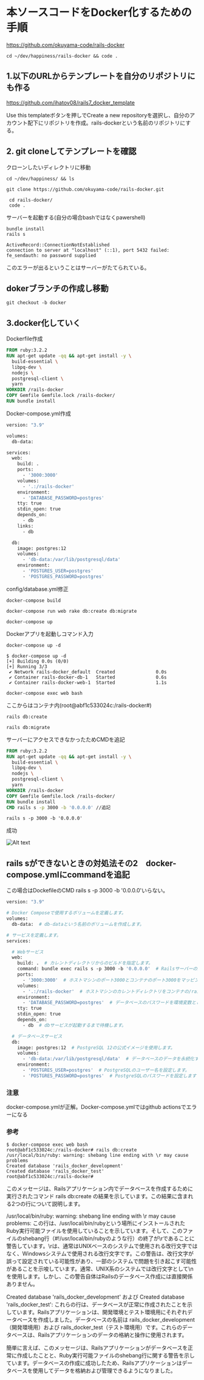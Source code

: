 # 本ソースコードをDocker化するための手順
https://github.com/okuyama-code/rails-docker
```
cd ~/dev/happiness/rails-docker && code .
```

## 1.以下のURLからテンプレートを自分のリポジトリにも作る
https://github.com/ihatov08/rails7_docker_template

Use this templateボタンを押しでCreate a new repositoryを選択し、自分のアカウント配下にリポジトリを作成。rails-dockerという名前のリポジトリにする。

## 2. git cloneしてテンプレートを確認
クローンしたいディレクトリに移動
```
cd ~/dev/happiness/ && ls
```
```
git clone https://github.com/okuyama-code/rails-docker.git
```
```
 cd rails-docker/
 code .
```
サーバーを起動する(自分の場合bashではなくpawershell)
```
bundle install
rails s
```
```
ActiveRecord::ConnectionNotEstablished
connection to server at "localhost" (::1), port 5432 failed: fe_sendauth: no password supplied
```
このエラーが出るということはサーバーがたてられている。

## dokerブランチの作成し移動
```
git checkout -b docker
```
## 3.docker化していく
Dockerfile作成
```Dockerfile
FROM ruby:3.2.2
RUN apt-get update -qq && apt-get install -y \
  build-essential \
  libpq-dev \
  nodejs \
  postgresql-client \
  yarn
WORKDIR /rails-docker
COPY Gemfile Gemfile.lock /rails-docker/
RUN bundle install
```

Docker-compose.yml作成

```Dockerfile
version: "3.9"

volumes:
  db-data:

services:
  web:
    build: .
    ports:
      - '3000:3000'
    volumes:
      - '.:/rails-docker'
    environment:
      - 'DATABASE_PASSWORD=postgres'
    tty: true
    stdin_open: true
    depends_on:
      - db
    links:
      - db

  db:
    image: postgres:12
    volumes:
      - 'db-data:/var/lib/postgresql/data'
    environment:
      - 'POSTGRES_USER=postgres'
      - 'POSTGRES_PASSWORD=postgres'

```

config/database.yml修正
```
docker-compose build
```

```
docker-compose run web rake db:create db:migrate
```

```
docker-compose up
```

Dockerアプリを起動しコマンド入力
```
docker-compose up -d
```

```
$ docker-compose up -d
[+] Building 0.0s (0/0)
[+] Running 3/3
 ✔ Network rails-docker_default  Created               0.0s
 ✔ Container rails-docker-db-1   Started               0.6s
 ✔ Container rails-docker-web-1  Started               1.1s
```
```
docker-compose exec web bash
```
ここからはコンテナ内(root@abf1c533024c:/rails-docker#)
```
rails db:create
```
```
rails db:migrate
```
サーバーにアクセスできなかったためCMDを追記
```Dockerfile
FROM ruby:3.2.2
RUN apt-get update -qq && apt-get install -y \
  build-essential \
  libpq-dev \
  nodejs \
  postgresql-client \
  yarn
WORKDIR /rails-docker
COPY Gemfile Gemfile.lock /rails-docker/
RUN bundle install
CMD rails s -p 3000 -b '0.0.0.0' //追記
```
```
rails s -p 3000 -b '0.0.0.0'
```
成功

![Alt text](image.png)

## rails sができないときの対処法その2　docker-compose.ymlにcommandを追記
この場合はDockefileのCMD rails s -p 3000 -b '0.0.0.0'いらない。
```Dockerfile
version: "3.9"

# Docker Composeで使用するボリュームを定義します。
volumes:
  db-data:  # db-dataという名前のボリュームを作成します。

# サービスを定義します。
services:

  # Webサービス
  web:
    build: .  # カレントディレクトリからのビルドを指定します。
    command: bundle exec rails s -p 3000 -b '0.0.0.0'  # Railsサーバーの起動コマンドを指定します。
    ports:
      - '3000:3000'  # ホストマシンのポート3000とコンテナのポート3000をマッピングします。
    volumes:
      - '.:/rails-docker'  # ホストマシンのカレントディレクトリをコンテナの/rails-dockerにマウントします。
    environment:
      - 'DATABASE_PASSWORD=postgres'  # データベースのパスワードを環境変数として設定します。
    tty: true
    stdin_open: true
    depends_on:
      - db  # dbサービスが起動するまで待機します。

  # データベースサービス
  db:
    image: postgres:12  # PostgreSQL 12の公式イメージを使用します。
    volumes:
      - 'db-data:/var/lib/postgresql/data'  # データベースのデータを永続化するためのボリュームをマウントします。
    environment:
      - 'POSTGRES_USER=postgres'  # PostgreSQLのユーザー名を設定します。
      - 'POSTGRES_PASSWORD=postgres'  # PostgreSQLのパスワードを設定します

```
### 注意
docker-compose.ymlが正解。Docker-compose.ymlではgithub actionsでエラーになる

### 参考

```
$ docker-compose exec web bash
root@abf1c533024c:/rails-docker# rails db:create
/usr/local/bin/ruby: warning: shebang line ending with \r may cause problems
Created database 'rails_docker_development'
Created database 'rails_docker_test'
root@abf1c533024c:/rails-docker#
```
このメッセージは、Railsアプリケーション内でデータベースを作成するために実行されたコマンド rails db:create の結果を示しています。この結果に含まれる2つの行について説明します。

/usr/local/bin/ruby: warning: shebang line ending with \r may cause problems:
この行は、/usr/local/bin/rubyという場所にインストールされたRuby実行可能ファイルを使用していることを示しています。そして、このファイルのshebang行（#!/usr/local/bin/rubyのような行）の終了が\rであることに警告しています。\rは、通常はUNIXベースのシステムで使用される改行文字ではなく、Windowsシステムで使用される改行文字です。この警告は、改行文字が誤って設定されている可能性があり、一部のシステムで問題を引き起こす可能性があることを示唆しています。通常、UNIX系のシステムでは改行文字として\nを使用します。しかし、この警告自体はRailsのデータベース作成には直接関係ありません。

Created database 'rails_docker_development' および Created database 'rails_docker_test':
これらの行は、データベースが正常に作成されたことを示しています。Railsアプリケーションは、開発環境とテスト環境用にそれぞれデータベースを作成しました。データベースの名前は rails_docker_development（開発環境用）および rails_docker_test（テスト環境用）です。これらのデータベースは、Railsアプリケーションのデータの格納と操作に使用されます。

簡単に言えば、このメッセージは、Railsアプリケーションがデータベースを正常に作成したことと、Ruby実行可能ファイルのshebang行に関する警告を示しています。データベースの作成に成功したため、Railsアプリケーションはデータベースを使用してデータを格納および管理できるようになりました。
